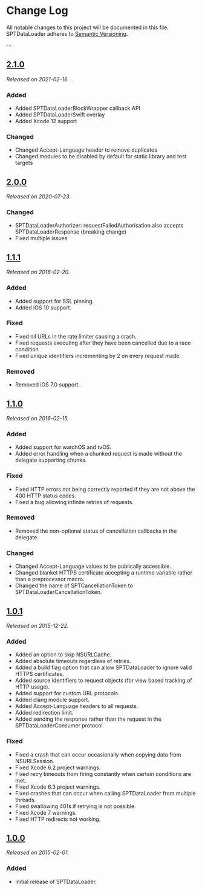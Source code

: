 # Change Log
All notable changes to this project will be documented in this file. SPTDataLoader adheres to [Semantic Versioning](http://semver.org/).

--

## [2.1.0](https://github.com/spotify/SPTDataLoader/releases/tag/2.1.0)
_Released on 2021-02-16._

### Added
* Added SPTDataLoaderBlockWrapper callback API
* Added SPTDataLoaderSwift overlay
* Added Xcode 12 support

### Changed
* Changed Accept-Language header to remove duplicates
* Changed modules to be disabled by default for static library and test targets

## [2.0.0](https://github.com/spotify/SPTDataLoader/releases/tag/2.0.0)
_Released on 2020-07-23._

### Changed
* SPTDataLoaderAuthorizer: requestFailedAuthorisation also accepts SPTDataLoaderResponse (breaking change)
* Fixed multiple issues

## [1.1.1](https://github.com/spotify/SPTDataLoader/releases/tag/1.1.1)
_Released on 2016-02-20._

### Added
* Added support for SSL pinning.
* Added iOS 10 support.

### Fixed
* Fixed nil URLs in the rate limiter causing a crash.
* Fixed requests executing after they have been cancelled due to a race condition.
* Fixed unique identifiers incrementing by 2 on every request made.

### Removed
* Removed iOS 7.0 support.

## [1.1.0](https://github.com/spotify/SPTDataLoader/releases/tag/1.1.0)
_Released on 2016-02-15._

### Added
* Added support for watchOS and tvOS.
* Added error handling when a chunked request is made without the delegate supporting chunks.

### Fixed
* Fixed HTTP errors not being correctly reported if they are not above the 400 HTTP status codes.
* Fixed a bug allowing infinite retries of requests.

### Removed
* Removed the non-optional status of cancellation callbacks in the delegate.

### Changed
* Changed Accept-Language values to be publically accessible.
* Changed blanket HTTPS certificate accepting a runtime variable rather than a preprocessor macro.
* Changed the name of SPTCancellationToken to SPTDataLoaderCancellationToken.

## [1.0.1](https://github.com/spotify/SPTDataLoader/releases/tag/1.0.1)
_Released on 2015-12-22._

### Added
* Added an option to skip NSURLCache.
* Added absolute timeouts regardless of retries.
* Added a build flag option that can allow SPTDataLoader to ignore valid HTTPS certificates.
* Added source identifiers to request objects (for view based tracking of HTTP usage).
* Added support for custom URL protocols.
* Added clang module support.
* Added Accept-Language headers to all requests.
* Added redirection limit.
* Added sending the response rather than the request in the SPTDataLoaderConsumer protocol.

### Fixed
* Fixed a crash that can occur occasionally when copying data from NSURLSession.
* Fixed Xcode 6.2 project warnings.
* Fixed retry timeouts from firing constantly when certain conditions are met.
* Fixed Xcode 6.3 project warnings.
* Fixed crashes that can occur when calling SPTDataLoader from multiple threads.
* Fixed swallowing 401s if retrying is not possible.
* Fixed Xcode 7 warnings.
* Fixed HTTP redirects not working.

## [1.0.0](https://github.com/spotify/SPTDataLoader/releases/tag/1.0.0)
_Released on 2015-02-01._

### Added
* Initial release of SPTDataLoader.
